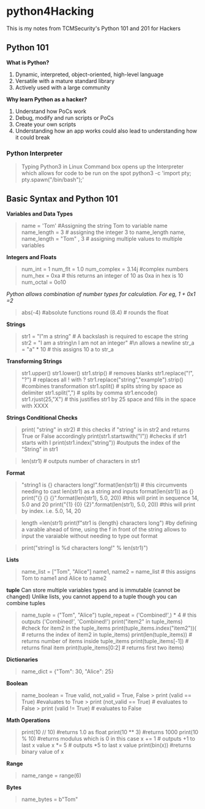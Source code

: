 # python4Hacking

This is my notes from TCMSecurity's Python 101 and 201 for Hackers

## Python 101

**What is Python?**
1. Dynamic, interpreted, object-oriented, high-level language
2. Versatile with a mature standard library
3. Actively used with a large community

**Why learn Python as a hacker?**
1. Understand how PoCs work
2. Debug, modify and run scripts or PoCs
3. Create your own scripts
4. Understanding how an app works could also lead to understanding how it could break

### Python Interpreter

> Typing Python3 in Linux Command box opens up the Interpreter which allows for code to be run on the spot
> python3 -c 'import pty; pty.spawn("/bin/bash");'

## Basic Syntax and Python 101

**Variables and Data Types**
> name = 'Tom' #Assigning the string Tom to variable name
> name_length = 3 # assigning the integer 3 to name_length
> name, name_length = "Tom" , 3 # assigning multiple values to multiple variables

**Integers and Floats**
> num_int = 1
> num_flt = 1.0
> num_complex = 3.14j #complex numbers
> num_hex = 0xa # this returns an integer of 10 as 0xa in hex is 10
> num_octal = 0o10

*Python allows combination of number types for calculation. For eg, 1 + 0x1 =2*

> abs(-4) #absolute functions
> round (8.4) # rounds the float

**Strings**
> str1 = "I\"m a string" # A backslash is required to escape the string
> str2 = "I am a string\n I am not an integer" #\n allows a newline
> str_a = "a" * 10 # this assigns 10 a to str_a

**Transforming Strings**
> str1.upper()
> str1.lower()
> str1.strip() # removes blanks
> str1.replace("!", "?") # replaces all ! with ?
> str1.replace("string","example").strip() #combines transformation
> str1.split() # splits string by space as delimiter
> str1.split(",") # splits by comma
> str1.encode() 
> str1.rjust(25,"X") # this justifies str1 by 25 space and fills in the space with XXXX

**Strings Conditional Checks**
> print( "string" in str2) # this checks if "string" is in str2 and returns True or False accordingly
> print(str1.startswith("I")) #checks if str1 starts with I
> print(str1.index("string")) #outputs the index of the "String" in str1

> len(str1) # outputs number of characters in str1

**Format**
> "string1 is {} characters long!".format(len(str1)) # this circumvents needing to cast len(str1) as a string and inputs format(len(str1)) as {}
> print("{} {} {}".format(len(str1), 5.0, 20)) #this will print in sequence 14, 5.0 and 20
> print("{1} {0} {2}".format(len(str1), 5.0, 20)) #this will print by index. i.e. 5.0, 14, 20

> length =len(str1)
> print(f"str1 is {length} characters long") #by defining a varable ahead of time, using the f in front of the string allows to input the varaiable without needing to type out format

> print("string1 is %d characters long!" % len(str1)")

**Lists**
> name_list = ["Tom", "Alice"]
> name1, name2 = name_list # this assigns Tom to name1 and Alice to name2

**tuple**
Can store multiple variables types and is immutable (cannot be changed)
Unlike lists, you cannot append to a tuple though you can combine tuples
> name_tuple = ("Tom", "Alice")
> tuple_repeat = ('Combined!',) * 4 # this outputs ('Combined!', 'Combined!')
> print("item2" in tuple_items) #check for item2 in the tuple_items
> print(tuple_items.index("item2"))( # returns the index of item2 in tuple_items)
> print(len(tuple_items)) # returns number of items inside tuple_items
> print(tuple_items[-1]) # returns final item
> print(tuple_items[0:2] # returns first two items)

**Dictionaries**
> name_dict = {"Tom": 30, "Alice": 25}

**Boolean**
> name_boolean = True
> valid, not_valid = True, False
    > print (valid == True) #evaluates to True
    > print (not_valid == True) # evaluates to False
    > print (valid != True) # evaluates to False

**Math Operations**
> print(10 // 10) #returns 1.0 as float
> print(10 ** 3) #returns 1000
> print(10 % 10) #returns modulus which is 0 in this case
> x += 1 # outputs +1 to last x value
> x *= 5 # outputs *5 to last x value
> print(bin(x)) #returns binary value of x

**Range**
>name_range = range(6)

**Bytes**
>name_bytes = b"Tom"

